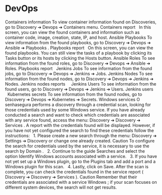 # DevOps 

Containers information
To view container information found on Discoveries, go to 
Discovery ➔ Devops ➔ Containers
 menu.
Containers report
 
In this screen, you can view the found containers and information such as container code, image, creation, state, IP, and host.
Ansible Playbooks
To view information from the found playbooks, go to 
Discovery ➔ Devops ➔ Ansible ➔ Playbooks
.
Playbooks report
 
On this screen, you can view the found playbooks. You can still view the tasks of a playbook by clicking its 
Tasks
 button or its hosts by clicking the 
Hosts
 button.
Ansible Roles
To see information from the found roles, go to 
Discovery ➔ Devops ➔ Ansible ➔ Roles.
Playbooks report
 
Jenkins Jobs
To see information from the found jobs, go to 
Discovery ➔ Devops ➔ Jenkins ➔ Jobs.
Jenkins Nodes
To see information from the found nodes, go to 
Discovery ➔ Devops ➔ Jenkins ➔ Nodes.
Jenkins nodes reports
 
 
Jenkins Users
To see information from the found users, go to 
Discovery ➔ Devops ➔ Jenkins ➔ Users.
Jenkins users
 
 
Kubernetes secrets
To see information from the found nodes, go to 
Discovery ➔ Devops ➔ Kubernetes ➔ Secrets.
Windows services
O senhasegura performs a discovery through a credential scan, looking for those credentials used by some Windows service.
If you have already conducted a search and want to check which credentials are associated with any service found, access the menu: 
Discovery ➔ Discovery ➔ Services
. A report with the credentials found will be displayed.
However, if you have not yet configured the search to find these credentials follow the instructions:
  1. Please create a new search through the menu: 
Discovery ➔ Settings ➔ Discovery
 or change one already created.
Caution
To configure the search for credentials used by the service, it is necessary to use the search by 
Domain
.
  2. Continue to the guide 
Searches
 and select the option 
Identify Windows accounts associated with a service.
  3. If you have not yet set up a Windows plugin, go to the 
Plugins
 tab and add a port and a Windows plugin for this scan.
  4. Lastly, click on 
Save.
After the scan is complete, you can check the credentials found in the service report (
Discovery ➔ Discovery ➔ Services
).
Caution
Remember that their credentials are associated with a service 
Windows
; if your scan focuses on different system devices, the search will not get results.